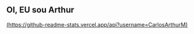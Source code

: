 ## OI, EU sou Arthur

[(https://github-readme-stats.vercel.app/api?username=CarlosArthurM)](https://github.com/CarlosArthurM/github-readme-stats)
